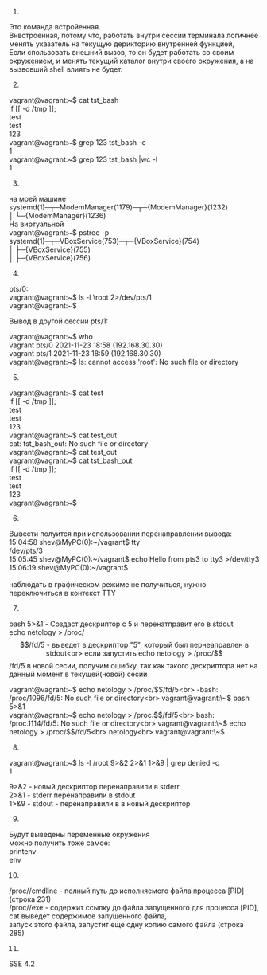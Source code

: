 1. 
Это команда встройенная.<br>
Внвстроенная, потому что, работать внутри сессии терминала логичнее менять указатель на текущую дерикторию внутренней функцией, <br>
Если спользовать внешний вызов, то он будет работать со своим окружением, и менять  текущий каталог внутри своего окружения, а на вызвовший shell влиять не будет.

2. 
vagrant@vagrant:\~$ cat tst_bash<br>
if [[ -d /tmp ]];<br>
test<br>
test<br>
123<br>
vagrant@vagrant:\~$ grep 123 tst_bash -c<br>
1<br>
vagrant@vagrant:\~$ grep 123 tst_bash |wc -l<br>
1<br>

3. 
на моей машине<br>
systemd(1)─┬─ModemManager(1179)─┬─{ModemManager}(1232)<br>
           │                    └─{ModemManager}(1236)<br>
На виртуальной<br>
vagrant@vagrant:~$ pstree -p<br>
systemd(1)─┬─VBoxService(753)─┬─{VBoxService}(754)<br>
           │                  ├─{VBoxService}(755)<br>
           │                  ├─{VBoxService}(756)<br>
           
4.
pts/0:<br>
vagrant@vagrant:\~$ ls -l \root 2>/dev/pts/1<br>
vagrant@vagrant:\~$ <br>    

Вывод в другой сессии pts/1:    <br>

vagrant@vagrant:\~$ who<br>
vagrant  pts/0        2021-11-23 18:58 (192.168.30.30)<br>
vagrant  pts/1        2021-11-23 18:59 (192.168.30.30)<br>
vagrant@vagrant:\~$ ls: cannot access 'root': No such file or directory<br>

5.
vagrant@vagrant:\~$ cat test<br>
if [[ -d /tmp ]];<br>
test<br>
test<br>
123<br>
vagrant@vagrant:\~$ cat test_out<br>
cat: tst_bash_out: No such file or directory <br>
vagrant@vagrant:\~$ cat <test >test_out<br>
vagrant@vagrant:\~$ cat tst_bash_out<br>
if [[ -d /tmp ]];<br>
test<br>
test<br>
123<br>
vagrant@vagrant:\~$<br>
   
6.
Вывести полуится при использовании перенаправлении вывода:<br>
    15:04:58 shev@MyPC(0):\~/vagrant$ tty<br>
    /dev/pts/3<br>
    15:05:45 shev@MyPC(0):\~/vagrant$ echo Hello from pts3 to tty3 >/dev/tty3<br>
    15:06:19 shev@MyPC(0):\~/vagrant$ <br>
<br>
наблюдать в графическом режиме не получиться, нужно переключиться в контекст TTY <br>

7.
bash 5>&1 - Создаст дескриптор с 5 и перенатправит его в stdout<br>
echo netology > /proc/$$/fd/5 - выведет в дескриптор "5", который был пернеаправлен в stdout<br>
если запустить echo netology > /proc/$$/fd/5 в новой сесии, получим ошибку, так как такого дескриптора нет на данный момент в текущей(новой) сесии<br>
    
vagrant@vagrant:\~$ echo netology > /proc/$$/fd/5<br>
-bash: /proc/1096/fd/5: No such file or directory<br>
vagrant@vagrant:\~$ bash 5>&1<br>
vagrant@vagrant:\~$ echo netology > /proc.$$/fd/5<br>
bash: /proc.1114/fd/5: No such file or directory<br>
vagrant@vagrant:\~$ echo netology > /proc/$$/fd/5<br>
netology<br>
vagrant@vagrant:\~$<br>

8.
vagrant@vagrant:\~$ ls -l /root 9>&2 2>&1 1>&9 | grep denied -c <br>
1<br>

9>&2 - новый дескриптор перенаправили в stderr<br>
2>&1 - stderr перенаправили в stdout <br>
1>&9 - stdout - перенаправили в в новый дескриптор<br>

9.
Будут выведены переменные окружения<br>
можно получить тоже самое:<br>
printenv<br>
env<br>

10.
/proc/<PID>/cmdline - полный путь до исполняемого файла процесса [PID]  (строка 231)<br>
/proc/<PID>/exe - содержит ссылку до файла запущенного для процесса [PID], <br>
cat выведет содержимое запущенного файла, <br>
запуск этого файла,  запустит еще одну копию самого файла  (строка 285)<br>

11.
SSE 4.2<br>

